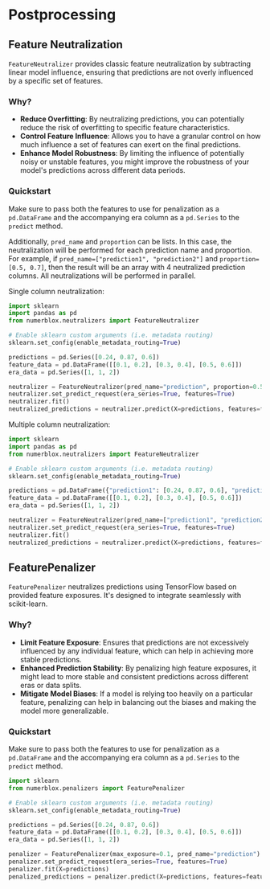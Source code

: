 # Postprocessing

## Feature Neutralization

`FeatureNeutralizer` provides classic feature neutralization by subtracting linear model influence, ensuring that predictions are not overly influenced by a specific set of features.

### Why?
- **Reduce Overfitting**: By neutralizing predictions, you can potentially reduce the risk of overfitting to specific feature characteristics.
- **Control Feature Influence**: Allows you to have a granular control on how much influence a set of features can exert on the final predictions. 
- **Enhance Model Robustness**: By limiting the influence of potentially noisy or unstable features, you might improve the robustness of your model's predictions across different data periods.

### Quickstart

Make sure to pass both the features to use for penalization as a `pd.DataFrame` and the accompanying era column as a `pd.Series` to the `predict` method.

Additionally, `pred_name` and `proportion` can be lists. In this case, the neutralization will be performed for each prediction name and proportion. For example, if `pred_name=["prediction1", "prediction2"]` and `proportion=[0.5, 0.7]`, then the result will be an array with 4 neutralized prediction columns.
All neutralizations will be performed in parallel.

Single column neutralization:
```python
import sklearn
import pandas as pd
from numerblox.neutralizers import FeatureNeutralizer

# Enable sklearn custom arguments (i.e. metadata routing)
sklearn.set_config(enable_metadata_routing=True)

predictions = pd.Series([0.24, 0.87, 0.6])
feature_data = pd.DataFrame([[0.1, 0.2], [0.3, 0.4], [0.5, 0.6]])
era_data = pd.Series([1, 1, 2])

neutralizer = FeatureNeutralizer(pred_name="prediction", proportion=0.5)
neutralizer.set_predict_request(era_series=True, features=True)
neutralizer.fit()
neutralized_predictions = neutralizer.predict(X=predictions, features=feature_data, eras=era_data)
```

Multiple column neutralization:
```python
import sklearn
import pandas as pd
from numerblox.neutralizers import FeatureNeutralizer

# Enable sklearn custom arguments (i.e. metadata routing)
sklearn.set_config(enable_metadata_routing=True)

predictions = pd.DataFrame({"prediction1": [0.24, 0.87, 0.6], "prediction2": [0.24, 0.87, 0.6]})
feature_data = pd.DataFrame([[0.1, 0.2], [0.3, 0.4], [0.5, 0.6]])
era_data = pd.Series([1, 1, 2])

neutralizer = FeatureNeutralizer(pred_name=["prediction1", "prediction2"], proportion=[0.5, 0.7])
neutralizer.set_predict_request(era_series=True, features=True)
neutralizer.fit()
neutralized_predictions = neutralizer.predict(X=predictions, features=feature_data, eras=era_data)
```

## FeaturePenalizer

`FeaturePenalizer` neutralizes predictions using TensorFlow based on provided feature exposures. It's designed to integrate seamlessly with scikit-learn.

### Why?
- **Limit Feature Exposure**: Ensures that predictions are not excessively influenced by any individual feature, which can help in achieving more stable predictions.
- **Enhanced Prediction Stability**: By penalizing high feature exposures, it might lead to more stable and consistent predictions across different eras or data splits.
- **Mitigate Model Biases**: If a model is relying too heavily on a particular feature, penalizing can help in balancing out the biases and making the model more generalizable.

### Quickstart

Make sure to pass both the features to use for penalization as a `pd.DataFrame` and the accompanying era column as a `pd.Series` to the `predict` method.
```python
import sklearn
from numerblox.penalizers import FeaturePenalizer

# Enable sklearn custom arguments (i.e. metadata routing)
sklearn.set_config(enable_metadata_routing=True)

predictions = pd.Series([0.24, 0.87, 0.6])
feature_data = pd.DataFrame([[0.1, 0.2], [0.3, 0.4], [0.5, 0.6]])
era_data = pd.Series([1, 1, 2])

penalizer = FeaturePenalizer(max_exposure=0.1, pred_name="prediction")
penalizer.set_predict_request(era_series=True, features=True)
penalizer.fit(X=predictions)
penalized_predictions = penalizer.predict(X=predictions, features=feature_data, eras=era_data)
```
